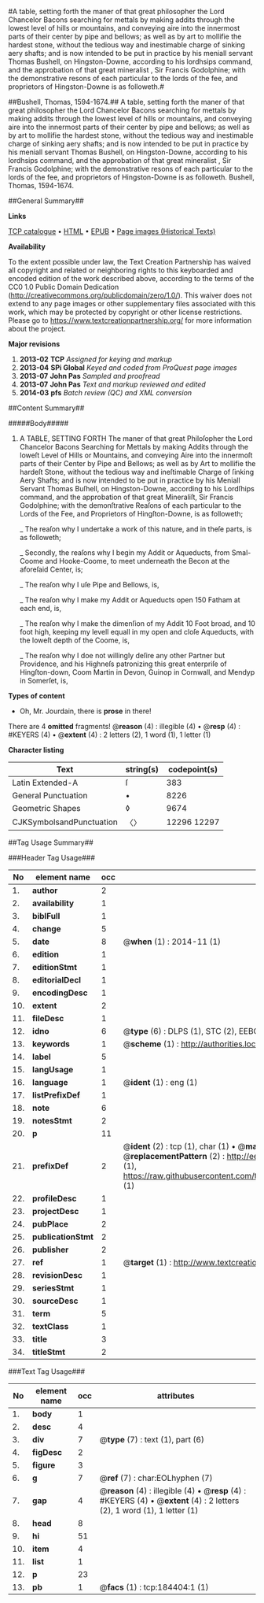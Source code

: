 #A table, setting forth the maner of that great philosopher the Lord Chancelor Bacons searching for mettals by making addits through the lowest level of hills or mountains, and conveying aire into the innermost parts of their center by pipe and bellows; as well as by art to mollifie the hardest stone, without the tedious way and inestimable charge of sinking aery shafts; and is now intended to be put in practice by his meniall servant Thomas Bushell, on Hingston-Downe, according to his lordhsips command, and the approbation of that great mineralist , Sir Francis Godolphine; with the demonstrative resons of each particular to the lords of the fee, and proprietors of Hingston-Downe is as followeth.#

##Bushell, Thomas, 1594-1674.##
A table, setting forth the maner of that great philosopher the Lord Chancelor Bacons searching for mettals by making addits through the lowest level of hills or mountains, and conveying aire into the innermost parts of their center by pipe and bellows; as well as by art to mollifie the hardest stone, without the tedious way and inestimable charge of sinking aery shafts; and is now intended to be put in practice by his meniall servant Thomas Bushell, on Hingston-Downe, according to his lordhsips command, and the approbation of that great mineralist , Sir Francis Godolphine; with the demonstrative resons of each particular to the lords of the fee, and proprietors of Hingston-Downe is as followeth.
Bushell, Thomas, 1594-1674.

##General Summary##

**Links**

[TCP catalogue](http://www.ota.ox.ac.uk/tcp/)  • 
[HTML](http://tei.it.ox.ac.uk/tcp/Texts-HTML/free/B08/B08599.html)  • 
[EPUB](http://tei.it.ox.ac.uk/tcp/Texts-EPUB/free/B08/B08599.epub) • 
[Page images (Historical Texts)](https://historicaltexts.jisc.ac.uk/eebo-64551012e)

**Availability**

To the extent possible under law, the Text Creation Partnership has waived all copyright and related or neighboring rights to this keyboarded and encoded edition of the work described above, according to the terms of the CC0 1.0 Public Domain Dedication (http://creativecommons.org/publicdomain/zero/1.0/). This waiver does not extend to any page images or other supplementary files associated with this work, which may be protected by copyright or other license restrictions. Please go to https://www.textcreationpartnership.org/ for more information about the project.

**Major revisions**

1. __2013-02__ __TCP__ *Assigned for keying and markup*
1. __2013-04__ __SPi Global__ *Keyed and coded from ProQuest page images*
1. __2013-07__ __John Pas__ *Sampled and proofread*
1. __2013-07__ __John Pas__ *Text and markup reviewed and edited*
1. __2014-03__ __pfs__ *Batch review (QC) and XML conversion*

##Content Summary##

#####Body#####

1. A TABLE, SETTING FORTH The maner of that great Philoſopher the Lord Chancelor Bacons Searching for Mettals by making Addits through the loweſt Level of Hills or Mountains, and conveying Aire into the innermoſt parts of their Center by Pipe and Bellows; as well as by Art to mollifie the hardeſt Stone, without the tedious way and ineſtimable Charge of ſinking Aery Shafts; and is now intended to be put in practice by his Meniall Servant Thomas Buſhell, on Hingston-Downe, according to his Lordſhips command, and the approbation of that great Mineraliſt, Sir Francis Godolphine; with the demonſtrative Reaſons of each particular to the Lords of the Fee, and Proprietors of Hingſton-Downe, is as followeth;

    _ The reaſon why I undertake a work of this nature, and in theſe parts, is as followeth;

    _ Secondly, the reaſons why I begin my Addit or Aqueducts, from Smal-Coome and Hooke-Coome, to meet underneath the Becon at the aforeſaid Center, is;

    _ The reaſon why I uſe Pipe and Bellows, is,

    _ The reaſon why I make my Addit or Aqueducts open 150 Fatham at each end, is,

    _ The reaſon why I make the dimenſion of my Addit 10 Foot broad, and 10 foot high, keeping my levell equall in my open and cloſe Aqueducts, with the loweſt depth of the Coome, is,

    _ The reaſon why I doe not willingly deſire any other Partner but Providence, and his Highneſs patronizing this great enterpriſe of Hingſton-down, Coom Martin in Devon, Guinop in Cornwall, and Mendyp in Somerſet, is,

**Types of content**

  * Oh, Mr. Jourdain, there is **prose** in there!

There are 4 **omitted** fragments! 
 @__reason__ (4) : illegible (4)  •  @__resp__ (4) : #KEYERS (4)  •  @__extent__ (4) : 2 letters (2), 1 word (1), 1 letter (1)

**Character listing**


|Text|string(s)|codepoint(s)|
|---|---|---|
|Latin Extended-A|ſ|383|
|General Punctuation|•|8226|
|Geometric Shapes|◊|9674|
|CJKSymbolsandPunctuation|〈〉|12296 12297|

##Tag Usage Summary##

###Header Tag Usage###

|No|element name|occ|attributes|
|---|---|---|---|
|1.|__author__|2||
|2.|__availability__|1||
|3.|__biblFull__|1||
|4.|__change__|5||
|5.|__date__|8| @__when__ (1) : 2014-11 (1)|
|6.|__edition__|1||
|7.|__editionStmt__|1||
|8.|__editorialDecl__|1||
|9.|__encodingDesc__|1||
|10.|__extent__|2||
|11.|__fileDesc__|1||
|12.|__idno__|6| @__type__ (6) : DLPS (1), STC (2), EEBO-CITATION (1), OCLC (1), VID (1)|
|13.|__keywords__|1| @__scheme__ (1) : http://authorities.loc.gov/ (1)|
|14.|__label__|5||
|15.|__langUsage__|1||
|16.|__language__|1| @__ident__ (1) : eng (1)|
|17.|__listPrefixDef__|1||
|18.|__note__|6||
|19.|__notesStmt__|2||
|20.|__p__|11||
|21.|__prefixDef__|2| @__ident__ (2) : tcp (1), char (1)  •  @__matchPattern__ (2) : ([0-9\-]+):([0-9IVX]+) (1), (.+) (1)  •  @__replacementPattern__ (2) : http://eebo.chadwyck.com/downloadtiff?vid=$1&page=$2 (1), https://raw.githubusercontent.com/textcreationpartnership/Texts/master/tcpchars.xml#$1 (1)|
|22.|__profileDesc__|1||
|23.|__projectDesc__|1||
|24.|__pubPlace__|2||
|25.|__publicationStmt__|2||
|26.|__publisher__|2||
|27.|__ref__|1| @__target__ (1) : http://www.textcreationpartnership.org/docs/. (1)|
|28.|__revisionDesc__|1||
|29.|__seriesStmt__|1||
|30.|__sourceDesc__|1||
|31.|__term__|5||
|32.|__textClass__|1||
|33.|__title__|3||
|34.|__titleStmt__|2||


###Text Tag Usage###

|No|element name|occ|attributes|
|---|---|---|---|
|1.|__body__|1||
|2.|__desc__|4||
|3.|__div__|7| @__type__ (7) : text (1), part (6)|
|4.|__figDesc__|2||
|5.|__figure__|3||
|6.|__g__|7| @__ref__ (7) : char:EOLhyphen (7)|
|7.|__gap__|4| @__reason__ (4) : illegible (4)  •  @__resp__ (4) : #KEYERS (4)  •  @__extent__ (4) : 2 letters (2), 1 word (1), 1 letter (1)|
|8.|__head__|8||
|9.|__hi__|51||
|10.|__item__|4||
|11.|__list__|1||
|12.|__p__|23||
|13.|__pb__|1| @__facs__ (1) : tcp:184404:1 (1)|
